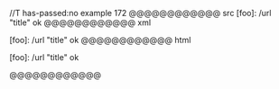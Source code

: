 //T has-passed:no
example 172
@@@@@@@@@@@@ src
[foo]: /url "title" ok
@@@@@@@@@@@@ xml
<?xml version="1.0" encoding="UTF-8"?>
<!DOCTYPE document SYSTEM "CommonMark.dtd">
<document xmlns="http://commonmark.org/xml/1.0">
  <paragraph>
    <text>[foo]: /url &quot;title&quot; ok</text>
  </paragraph>
</document>
@@@@@@@@@@@@ html
<p>[foo]: /url &quot;title&quot; ok</p>
@@@@@@@@@@@@
